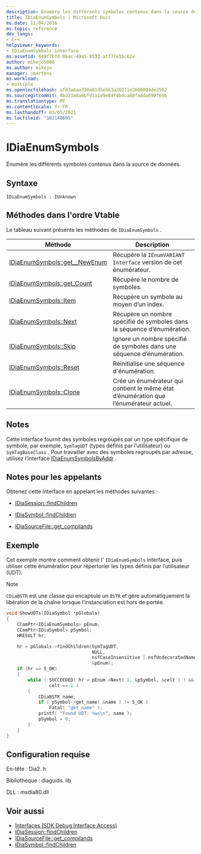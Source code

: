 ```yaml
---
description: Énumère les différents symboles contenus dans la source de données.
title: IDiaEnumSymbols | Microsoft Docs
ms.date: 11/04/2016
ms.topic: reference
dev_langs:
- C++
helpviewer_keywords:
- IDiaEnumSymbols interface
ms.assetid: 649f7bfd-86ac-49a5-8533-aff77e1bc62e
author: mikejo5000
ms.author: mikejo
manager: jmartens
ms.workload:
- multiple
ms.openlocfilehash: af03a6aa730a81d5e563a28271e2606004de2562
ms.sourcegitcommit: 4b323a8a8bfd1a1a9e84f4b4ca88fa8da690f656
ms.translationtype: MT
ms.contentlocale: fr-FR
ms.lasthandoff: 03/05/2021
ms.locfileid: "102148695"
---
```

# <a name="idiaenumsymbols"></a>IDiaEnumSymbols
Énumère les différents symboles contenus dans la source de données.

## <a name="syntax"></a>Syntaxe

```
IDiaEnumSymbols : IUnknown
```

## <a name="methods-in-vtable-order"></a>Méthodes dans l'ordre Vtable
Le tableau suivant présente les méthodes de `IDiaEnumSymbols` .

|Méthode|Description|
|------------|-----------------|
|[IDiaEnumSymbols::get__NewEnum](../../debugger/debug-interface-access/idiaenumsymbols-get-newenum.md)|Récupère la `IEnumVARIANT Interface` version de cet énumérateur.|
|[IDiaEnumSymbols::get_Count](../../debugger/debug-interface-access/idiaenumsymbols-get-count.md)|Récupère le nombre de symboles.|
|[IDiaEnumSymbols::Item](../../debugger/debug-interface-access/idiaenumsymbols-item.md)|Récupère un symbole au moyen d’un index.|
|[IDiaEnumSymbols::Next](../../debugger/debug-interface-access/idiaenumsymbols-next.md)|Récupère un nombre spécifié de symboles dans la séquence d’énumération.|
|[IDiaEnumSymbols::Skip](../../debugger/debug-interface-access/idiaenumsymbols-skip.md)|Ignore un nombre spécifié de symboles dans une séquence d’énumération.|
|[IDiaEnumSymbols::Reset](../../debugger/debug-interface-access/idiaenumsymbols-reset.md)|Réinitialise une séquence d'énumération.|
|[IDiaEnumSymbols::Clone](../../debugger/debug-interface-access/idiaenumsymbols-clone.md)|Crée un énumérateur qui contient le même état d’énumération que l’énumérateur actuel.|

## <a name="remarks"></a>Notes
Cette interface fournit des symboles regroupés par un type spécifique de symbole, par exemple, `SymTagUDT` (types définis par l’utilisateur) ou `SymTagBaseClass` . Pour travailler avec des symboles regroupés par adresse, utilisez l’interface [IDiaEnumSymbolsByAddr](../../debugger/debug-interface-access/idiaenumsymbolsbyaddr.md) .

## <a name="notes-for-callers"></a>Notes pour les appelants
Obtenez cette interface en appelant les méthodes suivantes :

- [IDiaSession::findChildren](../../debugger/debug-interface-access/idiasession-findchildren.md)

- [IDiaSymbol::findChildren](../../debugger/debug-interface-access/idiasymbol-findchildren.md)

- [IDiaSourceFile::get_compilands](../../debugger/debug-interface-access/idiasourcefile-get-compilands.md)

## <a name="example"></a>Exemple
Cet exemple montre comment obtenir l' `IDiaEnumSymbols` interface, puis utiliser cette énumération pour répertorier les types définis par l’utilisateur (UDT).

> [!NOTE]
> `CDiaBSTR` est une classe qui encapsule un `BSTR` et gère automatiquement la libération de la chaîne lorsque l’instanciation est hors de portée.

```C++
void ShowUDTs(IDiaSymbol *pGlobals)
{
    CComPtr<IDiaEnumSymbols> pEnum;
    CComPtr<IDiaSymbol> pSymbol;
    HRESULT hr;

    hr = pGlobals->findChildren(SymTagUDT,
                                NULL,
                                nsfCaseInsensitive | nsfUndecoratedName,
                                &pEnum);
    if (hr == S_OK)
    {
        while ( SUCCEEDED( hr = pEnum->Next( 1, &pSymbol, &celt ) ) &&
                celt == 1 )
        {
            CDiaBSTR name;
            if ( pSymbol->get_name( &name ) != S_OK )
                Fatal( "get_name" );
            printf( "Found UDT: %ws\n", name );
            pSymbol = 0;
        }
    }
}
```

## <a name="requirements"></a>Configuration requise
En-tête : Dia2. h

Bibliothèque : diaguids. lib

DLL : msdia80.dll

## <a name="see-also"></a>Voir aussi
- [Interfaces (SDK Debug Interface Access)](../../debugger/debug-interface-access/interfaces-debug-interface-access-sdk.md)
- [IDiaSession::findChildren](../../debugger/debug-interface-access/idiasession-findchildren.md)
- [IDiaSourceFile::get_compilands](../../debugger/debug-interface-access/idiasourcefile-get-compilands.md)
- [IDiaSymbol::findChildren](../../debugger/debug-interface-access/idiasymbol-findchildren.md)
